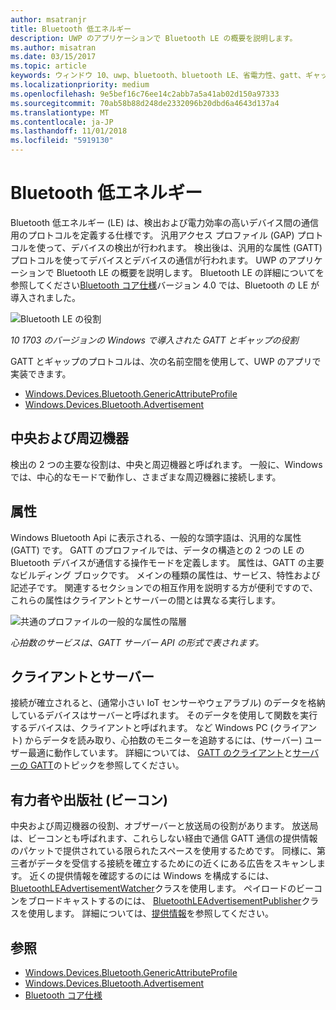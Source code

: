 ```yaml
---
author: msatranjr
title: Bluetooth 低エネルギー
description: UWP のアプリケーションで Bluetooth LE の概要を説明します。
ms.author: misatran
ms.date: 03/15/2017
ms.topic: article
keywords: ウィンドウ 10、uwp、bluetooth、bluetooth LE、省電力性、gatt、ギャップ、中央、周辺機器、クライアント、サーバー、監視者、出版社
ms.localizationpriority: medium
ms.openlocfilehash: 9e5bef16c76ee14c2abb7a5a41ab02d150a97333
ms.sourcegitcommit: 70ab58b88d248de2332096b20dbd6a4643d137a4
ms.translationtype: MT
ms.contentlocale: ja-JP
ms.lasthandoff: 11/01/2018
ms.locfileid: "5919130"
---
```

# <a name="bluetooth-low-energy"></a>Bluetooth 低エネルギー
Bluetooth 低エネルギー (LE) は、検出および電力効率の高いデバイス間の通信用のプロトコルを定義する仕様です。 汎用アクセス プロファイル (GAP) プロトコルを使って、デバイスの検出が行われます。 検出後は、汎用的な属性 (GATT) プロトコルを使ってデバイスとデバイスの通信が行われます。 UWP のアプリケーションで Bluetooth LE の概要を説明します。 Bluetooth LE の詳細についてを参照してください[Bluetooth コア仕様](https://www.bluetooth.com/specifications/bluetooth-core-specification)バージョン 4.0 では、Bluetooth の LE が導入されました。 

![Bluetooth LE の役割](images/gatt-roles.png)

*10 1703 のバージョンの Windows で導入された GATT とギャップの役割*

GATT とギャップのプロトコルは、次の名前空間を使用して、UWP のアプリで実装できます。
- [Windows.Devices.Bluetooth.GenericAttributeProfile](https://docs.microsoft.com/en-us/uwp/api/windows.devices.bluetooth.genericattributeprofile)
- [Windows.Devices.Bluetooth.Advertisement](https://docs.microsoft.com/en-us/uwp/api/windows.devices.bluetooth.genericattributeprofile)

## <a name="central-and-peripheral"></a>中央および周辺機器
検出の 2 つの主要な役割は、中央と周辺機器と呼ばれます。 一般に、Windows では、中心的なモードで動作し、さまざまな周辺機器に接続します。 

## <a name="attributes"></a>属性
Windows Bluetooth Api に表示される、一般的な頭字語は、汎用的な属性 (GATT) です。 GATT のプロファイルでは、データの構造との 2 つの LE の Bluetooth デバイスが通信する操作モードを定義します。 属性は、GATT の主要なビルディング ブロックです。 メインの種類の属性は、サービス、特性および記述子です。 関連するセクションでの相互作用を説明する方が便利ですので、これらの属性はクライアントとサーバーの間とは異なる実行します。 

![共通のプロファイルの一般的な属性の階層](images/gatt-service.png)

*心拍数のサービスは、GATT サーバー API の形式で表されます。*

## <a name="client-and-server"></a>クライアントとサーバー
接続が確立されると、(通常小さい IoT センサーやウェアラブル) のデータを格納しているデバイスはサーバーと呼ばれます。 そのデータを使用して関数を実行するデバイスは、クライアントと呼ばれます。 など Windows PC (クライアント) からデータを読み取り、心拍数のモニターを追跡するには、(サーバー) ユーザー最適に動作しています。 詳細については、 [GATT のクライアント](gatt-client.md)と[サーバーの GATT](gatt-server.md)のトピックを参照してください。

## <a name="watchers-and-publishers-beacons"></a>有力者や出版社 (ビーコン)
中央および周辺機器の役割、オブザーバーと放送局の役割があります。 放送局は、ビーコンとも呼ばれます、これらしない経由で通信 GATT 通信の提供情報のパケットで提供されている限られたスペースを使用するためです。 同様に、第三者がデータを受信する接続を確立するためにの近くにある広告をスキャンします。 近くの提供情報を確認するのには Windows を構成するには、 [BluetoothLEAdvertisementWatcher](https://docs.microsoft.com/en-us/uwp/api/windows.devices.bluetooth.advertisement.bluetoothleadvertisementwatcher)クラスを使用します。 ペイロードのビーコンをブロードキャストするのには、 [BluetoothLEAdvertisementPublisher](https://docs.microsoft.com/en-us/uwp/api/windows.devices.bluetooth.advertisement.bluetoothleadvertisementpublisher)クラスを使用します。 詳細については、[提供情報](ble-beacon.md)を参照してください。

## <a name="see-also"></a>参照
- [Windows.Devices.Bluetooth.GenericAttributeProfile](https://docs.microsoft.com/en-us/uwp/api/windows.devices.bluetooth.genericattributeprofile)
- [Windows.Devices.Bluetooth.Advertisement](https://docs.microsoft.com/en-us/uwp/api/windows.devices.bluetooth.genericattributeprofile)
- [Bluetooth コア仕様](https://www.bluetooth.com/specifications/bluetooth-core-specification)